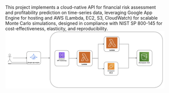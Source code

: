 This project implements a cloud-native API for financial risk assessment and profitability prediction on time-series data, leveraging Google App Engine for hosting and AWS (Lambda, EC2, S3, CloudWatch) for scalable Monte Carlo simulations, designed in compliance with NIST SP 800-145 for cost-effectiveness, elasticity, and reproducibility.
![Alt text](https://github.com/alishaheb/aws-stock-analysis/raw/af186810aff54171fea7631ddfd8213cf9ff8d83/diagram.jpg)


